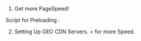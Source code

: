 
1. Get more PageSpeed!

Script for Preloading : 


<script type="text/javascript">
  //<![CDATA[
    $(window).load(function() { // makes sure the whole site is loaded
      $('#status').fadeOut(); // will first fade out the loading animation
      $('#preloader').delay(0).fadeOut('fast'); // will fade out the white DIV that covers the website.
      //$('body').delay(2950).css({'overflow':'visible'});
            //$('#gitlist-daily').delay(2950).css({'overflow':'visible'});
            //$('#gitlist-weekly').delay(2950).css({'overflow':'visible'});
            //$('#gitlist-monthly').delay(2950).css({'overflow':'visible'});
            $('#gitlist-sectionspace2-daily').delay(22220).css({'overflow':'auto'});
            $('#gitlist-sectionspace3-weekly').delay(22220).css({'overflow':'auto'});
            $('#gitlist-sectionspace3-monthly').delay(22220).css({'overflow':'auto'});

    })
  //]]>
</script> 



2. Setting Up GEO CDN Servers. = for more Speed. 

